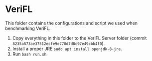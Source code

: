 # VeriFL

This folder contains the configurations and script we used when benchmarking VeriFL.

1. Copy everything in this folder to the VeriFL Server folder (commit `8235a873ae37512ecfe9e770d7d8c97e49cbb4f0`).
2. Install a proper JRE `sudo apt install openjdk-8-jre`.
3. Run `bash run.sh`